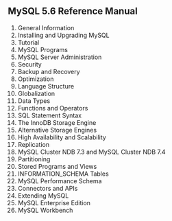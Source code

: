 ## MySQL 5.6 Reference Manual

1. General Information
1. Installing and Upgrading MySQL
1. Tutorial
1. MySQL Programs
1. MySQL Server Administration
1. Security
1. Backup and Recovery
1. Optimization
1. Language Structure
1. Globalization
1. Data Types
1. Functions and Operators
1. SQL Statement Syntax
1. The InnoDB Storage Engine
1. Alternative Storage Engines
1. High Availability and Scalability
1. Replication
1. MySQL Cluster NDB 7.3 and MySQL Cluster NDB 7.4
1. Partitioning
1. Stored Programs and Views
1. INFORMATION_SCHEMA Tables
1. MySQL Performance Schema
1. Connectors and APIs
1. Extending MySQL
1. MySQL Enterprise Edition
1. MySQL Workbench
